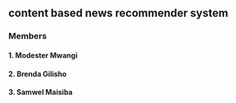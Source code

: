 ## content based news recommender system

### Members
#### 1. Modester Mwangi
#### 2. Brenda Gilisho
#### 3. Samwel Maisiba
